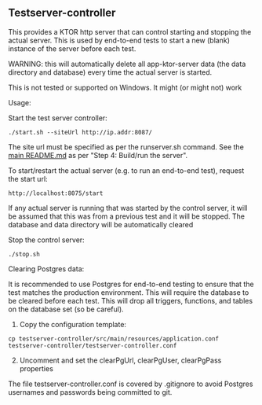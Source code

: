 ## Testserver-controller

This provides a KTOR http server that can control starting and stopping the actual server. This is 
used by end-to-end tests to start a new (blank) instance of the server before each test.

WARNING: this will automatically delete all app-ktor-server data (the data directory and database)
every time the actual server is started.

This is not tested or supported on Windows. It might (or might not) work

Usage:

Start the test server controller:
```
./start.sh --siteUrl http://ip.addr:8087/
```

The site url must be specified as per the runserver.sh command. See the [main README.md](../README.md) 
as per "Step 4: Build/run the server".

To start/restart the actual server (e.g. to run an end-to-end test), request the start url:

```
http://localhost:8075/start
```

If any actual server is running that was started by the control server, it will be assumed that this
was from a previous test and it will be stopped. The database and data directory will be automatically
cleared

Stop the control server:

```
./stop.sh
```

Clearing Postgres data:

It is recommended to use Postgres for end-to-end testing to ensure that the test matches the 
production environment. This will require the database to be cleared before each test. This
will drop all triggers, functions, and tables on the database set (so be careful).

1. Copy the configuration template:
```
cp testserver-controller/src/main/resources/application.conf testserver-controller/testserver-controller.conf
```

2. Uncomment and set the clearPgUrl, clearPgUser, clearPgPass properties

The file testserver-controller.conf is covered by .gitignore to avoid Postgres usernames and 
passwords being committed to git.

